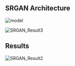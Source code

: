 ## SRGAN Architecture
![model](https://github.com/Azmaininqiad/SRGAN/assets/63859070/506ed0f1-8a2b-4440-9ff1-8a4fe5ae2479)

![SRGAN_Result3](https://github.com/Azmaininqiad/SRGAN/assets/63859070/2c413f6c-b277-4544-ba26-e8592395258e)

## Results
![SRGAN_Result2](https://github.com/Azmaininqiad/SRGAN/assets/63859070/627b5519-92d1-4350-a39a-a20122c4e240)



